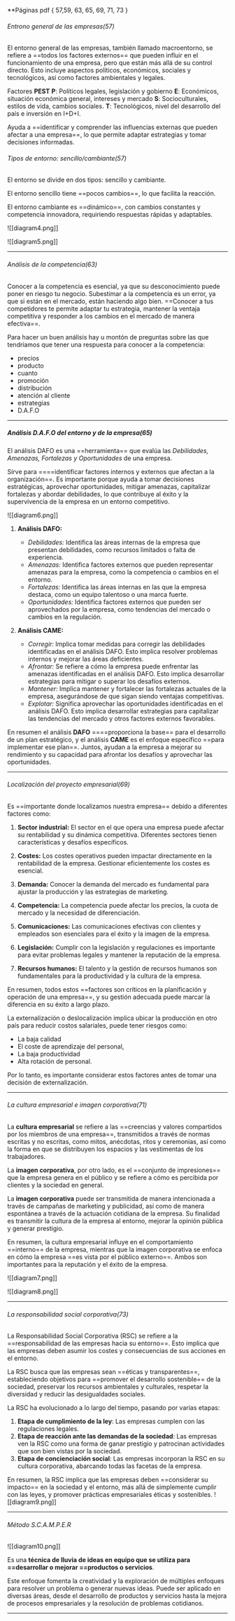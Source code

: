 
**Páginas pdf {
	57,59, 63, 65, 69, 71, 73
	}


###### Entrono general de las empresas(57)
El entorno general de las empresas, también llamado macroentorno, se refiere a ==todos los factores externos== que pueden influir en el funcionamiento de una empresa, pero que están más allá de su control directo. Esto incluye aspectos políticos, económicos, sociales y tecnológicos, así como factores ambientales y legales.

Factores **PEST**
**P**:  Políticos legales, legislación y gobierno
**E**:  Económicos, situación económica general, intereses y mercado
**S**:  Socioculturales, estilos de vida, cambios sociales.
**T**:  Tecnológicos, nivel del desarrollo del país e inversión en I+D+I.
 
 Ayuda a ==identificar y comprender las influencias externas que pueden afectar a una empresa==, lo que permite adaptar estrategias y tomar decisiones informadas.

###### Tipos de entorno: sencillo/cambiante(57)
El entorno se divide en dos tipos: sencillo y cambiante. 

El entorno sencillo tiene ==pocos cambios==, lo que facilita la reacción.

El entorno cambiante es ==dinámico==, con cambios constantes y competencia innovadora, requiriendo respuestas rápidas y adaptables.

![[diagram4.png]]

![[diagram5.png]]
___________

###### Análisis de la competencia(63)
Conocer a la competencia es esencial, ya que su desconocimiento puede poner en riesgo tu negocio. Subestimar a la competencia es un error, ya que si están en el mercado, están haciendo algo bien. ==Conocer a tus competidores te permite adaptar tu estrategia, mantener la ventaja competitiva y responder a los cambios en el mercado de manera efectiva==.

Para hacer un buen análisis hay u montón de preguntas sobre las que tendríamos que tener una respuesta para conocer a la competencia:

- precios
- producto
- cuanto
- promoción
- distribución
- atención al cliente
- estrategias
- D.A.F.O
_____________

##### Análisis D.A.F.O del entorno y de la empresa(65)

El análisis DAFO es una ==herramienta== que evalúa las *Debilidades, Amenazas, Fortalezas y Oportunidades* de una empresa.

Sirve para ====identificar factores internos y externos que afectan a la organización==. Es importante porque ayuda a tomar decisiones estratégicas, aprovechar oportunidades, mitigar amenazas, capitalizar fortalezas y abordar debilidades, lo que contribuye al éxito y la supervivencia de la empresa en un entorno competitivo.


![[diagram6.png]]
1. **Análisis DAFO:**
    
    - _Debilidades:_ Identifica las áreas internas de la empresa que presentan debilidades, como recursos limitados o falta de experiencia.
    - _Amenazas:_ Identifica factores externos que pueden representar amenazas para la empresa, como la competencia o cambios en el entorno.
    - _Fortalezas:_ Identifica las áreas internas en las que la empresa destaca, como un equipo talentoso o una marca fuerte.
    - _Oportunidades:_ Identifica factores externos que pueden ser aprovechados por la empresa, como tendencias del mercado o cambios en la regulación.
    
2. **Análisis CAME:**
    
    - _Corregir:_ Implica tomar medidas para corregir las debilidades identificadas en el análisis DAFO. Esto implica resolver problemas internos y mejorar las áreas deficientes.
    - _Afrontar:_ Se refiere a cómo la empresa puede enfrentar las amenazas identificadas en el análisis DAFO. Esto implica desarrollar estrategias para mitigar o superar los desafíos externos.
    - _Mantener:_ Implica mantener y fortalecer las fortalezas actuales de la empresa, asegurándose de que sigan siendo ventajas competitivas.
    - _Explotar:_ Significa aprovechar las oportunidades identificadas en el análisis DAFO. Esto implica desarrollar estrategias para capitalizar las tendencias del mercado y otros factores externos favorables.

En resumen el análisis **DAFO** ====proporciona la base== para el desarrollo de un plan estratégico, y el análisis **CAME** es el enfoque específico ==para implementar ese plan==. Juntos, ayudan a la empresa a mejorar su rendimiento y su capacidad para afrontar los desafíos y aprovechar las oportunidades.
_______________
###### Localización del proyecto empresarial(69)

Es ==importante donde localizamos nuestra empresa== debido a diferentes factores como:

1. **Sector industrial:** El sector en el que opera una empresa puede afectar su rentabilidad y su dinámica competitiva. Diferentes sectores tienen características y desafíos específicos.

2. **Costes:** Los costes operativos pueden impactar directamente en la rentabilidad de la empresa. Gestionar eficientemente los costes es esencial.

3. **Demanda:** Conocer la demanda del mercado es fundamental para ajustar la producción y las estrategias de marketing.

4. **Competencia:** La competencia puede afectar los precios, la cuota de mercado y la necesidad de diferenciación.

5. **Comunicaciones:** Las comunicaciones efectivas con clientes y empleados son esenciales para el éxito y la imagen de la empresa.

6. **Legislación:** Cumplir con la legislación y regulaciones es importante para evitar problemas legales y mantener la reputación de la empresa.

7. **Recursos humanos:** El talento y la gestión de recursos humanos son fundamentales para la productividad y la cultura de la empresa.

En resumen, todos estos ==factores son críticos en la planificación y operación de una empresa==, y su gestión adecuada puede marcar la diferencia en su éxito a largo plazo.

La externalización o deslocalización implica ubicar la producción en otro país para reducir costos salariales, puede tener riesgos como:
- La baja calidad 
- El coste de aprendizaje del personal,
- La baja productividad
- Alta rotación de personal. 

Por lo tanto, es importante considerar estos factores antes de tomar una decisión de externalización.

________________________________________
###### La cultura empresarial e imagen corporativa(71)

La **cultura empresarial** se refiere a las ==creencias y valores compartidos por los miembros de una empresa==, transmitidos a través de normas escritas y no escritas, como mitos, anécdotas, ritos y ceremonias, así como la forma en que se distribuyen los espacios y las vestimentas de los trabajadores.

La **imagen corporativa**, por otro lado, es el ==conjunto de impresiones== que la empresa genera en el público y se refiere a cómo es percibida por clientes y la sociedad en general.

La  **imagen corporativa** puede ser transmitida de manera intencionada a través de campañas de marketing y publicidad, así como de manera espontánea a través de la actuación cotidiana de la empresa. Su finalidad es transmitir la cultura de la empresa al entorno, mejorar la opinión pública y generar prestigio.

En resumen, la cultura empresarial influye en el comportamiento ==interno== de la empresa, mientras que la imagen corporativa se enfoca en cómo la empresa ==es vista por el público externo==. Ambos son importantes para la reputación y el éxito de la empresa.

![[diagram7.png]]

![[diagram8.png]]

_____________________
###### La responsabilidad social corporativa(73)

La Responsabilidad Social Corporativa (RSC) se refiere a la ==responsabilidad de las empresas hacia su entorno==. Esto implica que las empresas deben asumir los costes y consecuencias de sus acciones en el entorno. 

La RSC busca que las empresas sean ==éticas y transparentes==, estableciendo objetivos para ==promover el desarrollo sostenible== de la sociedad, preservar los recursos ambientales y culturales, respetar la diversidad y reducir las desigualdades sociales.

La RSC ha evolucionado a lo largo del tiempo, pasando por varias etapas:
1. **Etapa de cumplimiento de la ley**: Las empresas cumplen con las regulaciones legales.
2. **Etapa de reacción ante las demandas de la sociedad**: Las empresas ven la RSC como una forma de ganar prestigio y patrocinan actividades que son bien vistas por la sociedad.
3. **Etapa de concienciación social**: Las empresas incorporan la RSC en su cultura corporativa, abarcando todas las facetas de la empresa.

En resumen, la RSC implica que las empresas deben ==considerar su impacto== en la sociedad y el entorno, más allá de simplemente cumplir con las leyes, y promover prácticas empresariales éticas y sostenibles.
![[diagram9.png]]



___________________________

###### Método S.C.A.M.P.E.R

![[diagram10.png]]

Es una **técnica de lluvia de ideas en equipo que se utiliza para ==desarrollar o mejorar ==productos o servicios**.

Este enfoque fomenta la creatividad y la exploración de múltiples enfoques para resolver un problema o generar nuevas ideas. Puede ser aplicado en diversas áreas, desde el desarrollo de productos y servicios hasta la mejora de procesos empresariales y la resolución de problemas cotidianos.

____________________________

